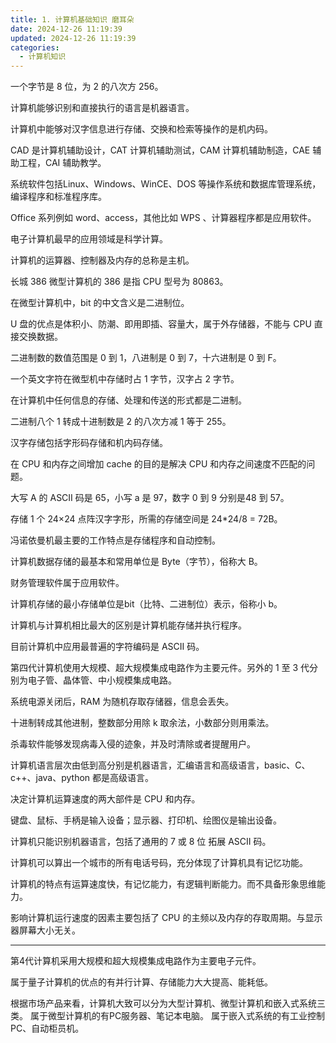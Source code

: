 ```yaml
---
title: 1. 计算机基础知识 磨耳朵
date: 2024-12-26 11:19:39
updated: 2024-12-26 11:19:39
categories:
  - 计算机知识
---
```


一个字节是 8 位，为 2 的八次方 256。

计算机能够识别和直接执行的语言是机器语言。

计算机中能够对汉字信息进行存储、交换和检索等操作的是机内码。<!-- more -->

CAD 是计算机辅助设计，CAT 计算机辅助测试，CAM 计算机辅助制造，CAE 辅助工程，CAI 辅助教学。

系统软件包括Linux、Windows、WinCE、DOS 等操作系统和数据库管理系统，编译程序和标准程序库。

Office 系列例如 word、access，其他比如 WPS 、计算器程序都是应用软件。

电子计算机最早的应用领域是科学计算。

计算机的运算器、控制器及内存的总称是主机。

长城 386 微型计算机的 386 是指 CPU 型号为 80863。

在微型计算机中，bit 的中文含义是二进制位。

U 盘的优点是体积小、防潮、即用即插、容量大，属于外存储器，不能与 CPU 直接交换数据。

二进制数的数值范围是 0 到 1，八进制是 0 到 7，十六进制是 0 到 F。

一个英文字符在微型机中存储时占 1 字节，汉字占 2 字节。

在计算机中任何信息的存储、处理和传送的形式都是二进制。

二进制八个 1 转成十进制数是 2 的八次方减 1 等于 255。

汉字存储包括字形码存储和机内码存储。

在 CPU 和内存之间增加 cache 的目的是解决 CPU 和内存之间速度不匹配的问题。

大写 A 的 ASCII 码是 65，小写 a 是 97，数字 0 到 9 分别是48 到 57。

存储 1 个 24×24 点阵汉字字形，所需的存储空间是 24*24/8 = 72B。

冯诺依曼机最主要的工作特点是存储程序和自动控制。

计算机数据存储的最基本和常用单位是 Byte（字节），俗称大 B。 

财务管理软件属于应用软件。

计算机存储的最小存储单位是bit（比特、二进制位）表示，俗称小 b。

计算机与计算机相比最大的区别是计算机能存储并执行程序。

目前计算机中应用最普遍的字符编码是 ASCII 码。

第四代计算机使用大规模、超大规模集成电路作为主要元件。另外的 1 至 3 代分别为电子管、晶体管、中小规模集成电路。

系统电源关闭后，RAM 为随机存取存储器，信息会丢失。

十进制转成其他进制，整数部分用除 k 取余法，小数部分则用乘法。 

杀毒软件能够发现病毒入侵的迹象，并及时清除或者提醒用户。

计算机语言层次由低到高分别是机器语言，汇编语言和高级语言，basic、C、c++、java、python 都是高级语言。

决定计算机运算速度的两大部件是 CPU 和内存。

键盘、鼠标、手柄是输入设备；显示器、打印机、绘图仪是输出设备。

计算机只能识别机器语言，包括了通用的 7 或 8 位 拓展 ASCII 码。

计算机可以算出一个城市的所有电话号码，充分体现了计算机具有记忆功能。

计算机的特点有运算速度快，有记忆能力，有逻辑判断能力。而不具备形象思维能力。

影响计算机运行速度的因素主要包括了 CPU 的主频以及内存的存取周期。与显示器屏幕大小无关。

- - -

第4代计算机采用大规模和超大规模集成电路作为主要电子元件。

属于量子计算机的优点的有并行计算、存储能力大大提高、能耗低。

根据市场产品来看，计算机大致可以分为大型计算机、微型计算机和嵌入式系统三类。
属于微型计算机的有PC服务器、笔记本电脑。
属于嵌入式系统的有工业控制PC、自动柜员机。
